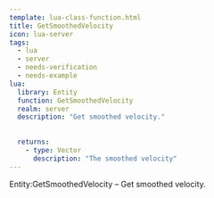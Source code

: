 ```yaml
---
template: lua-class-function.html
title: GetSmoothedVelocity
icon: lua-server
tags:
  - lua
  - server
  - needs-verification
  - needs-example
lua:
  library: Entity
  function: GetSmoothedVelocity
  realm: server
  description: "Get smoothed velocity."
  
  
  returns:
    - type: Vector
      description: "The smoothed velocity"
---
```


<div class="lua__search__keywords">
Entity:GetSmoothedVelocity &#x2013; Get smoothed velocity.
</div>
